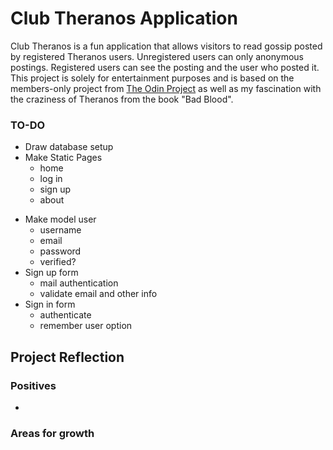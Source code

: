 # Club Theranos Application
Club Theranos is a fun application that allows visitors to read gossip posted by registered Theranos users. Unregistered users can only
anonymous postings. Registered users can see the posting and the user who posted it. This project is solely for entertainment purposes
and is based on the members-only project from [The Odin Project](https://www.theodinproject.com) as well as my fascination with the craziness of Theranos from the book "Bad Blood".

### TO-DO
* Draw database setup
* Make Static Pages
    * home
    * log in
    * sign up
    * about

<!-- start here -->
* Make model user
  * username
  * email
  * password
  * verified?
* Sign up form
    * mail authentication
    * validate email and other info
* Sign in form
    * authenticate
    * remember user option

## Project Reflection
### Positives
*

### Areas for growth
